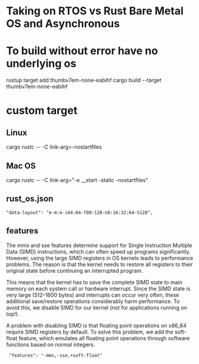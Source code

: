 # Taking on RTOS vs Rust Bare Metal OS and Asynchronous

# To build without error have no underlying os
rustup target add thumbv7em-none-eabihf
cargo build --target thumbv7em-none-eabihf

# custom target
## Linux
cargo rustc -- -C link-arg=-nostartfiles
## Mac OS
cargo rustc -- -C link-arg="-e __start -static -nostartfiles"

## rust_os.json
    "data-layout": "e-m:e-i64:64-f80:128-n8:16:32:64-S128",

## features
The mmx and sse features determine support for Single Instruction Multiple Data (SIMD) instructions, which can often speed up programs significantly. However, using the large SIMD registers in OS kernels leads to performance problems. The reason is that the kernel needs to restore all registers to their original state before continuing an interrupted program. 

This means that the kernel has to save the complete SIMD state to main memory on each system call or hardware interrupt. Since the SIMD state is very large (512–1600 bytes) and interrupts can occur very often, these additional save/restore operations considerably harm performance. To avoid this, we disable SIMD for our kernel (not for applications running on top!).

A problem with disabling SIMD is that floating point operations on x86_64 require SIMD registers by default. To solve this problem, we add the soft-float feature, which emulates all floating point operations through software functions based on normal integers.

     "features": "-mmx,-sse,+soft-float"
